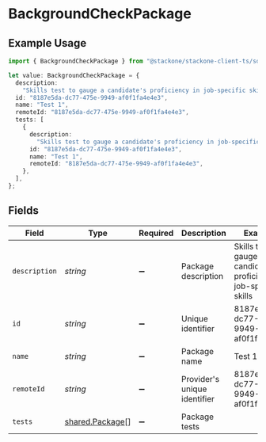 # BackgroundCheckPackage

## Example Usage

```typescript
import { BackgroundCheckPackage } from "@stackone/stackone-client-ts/sdk/models/shared";

let value: BackgroundCheckPackage = {
  description:
    "Skills test to gauge a candidate's proficiency in job-specific skills",
  id: "8187e5da-dc77-475e-9949-af0f1fa4e4e3",
  name: "Test 1",
  remoteId: "8187e5da-dc77-475e-9949-af0f1fa4e4e3",
  tests: [
    {
      description:
        "Skills test to gauge a candidate's proficiency in job-specific skills",
      id: "8187e5da-dc77-475e-9949-af0f1fa4e4e3",
      name: "Test 1",
      remoteId: "8187e5da-dc77-475e-9949-af0f1fa4e4e3",
    },
  ],
};
```

## Fields

| Field                                                                 | Type                                                                  | Required                                                              | Description                                                           | Example                                                               |
| --------------------------------------------------------------------- | --------------------------------------------------------------------- | --------------------------------------------------------------------- | --------------------------------------------------------------------- | --------------------------------------------------------------------- |
| `description`                                                         | *string*                                                              | :heavy_minus_sign:                                                    | Package description                                                   | Skills test to gauge a candidate's proficiency in job-specific skills |
| `id`                                                                  | *string*                                                              | :heavy_minus_sign:                                                    | Unique identifier                                                     | 8187e5da-dc77-475e-9949-af0f1fa4e4e3                                  |
| `name`                                                                | *string*                                                              | :heavy_minus_sign:                                                    | Package name                                                          | Test 1                                                                |
| `remoteId`                                                            | *string*                                                              | :heavy_minus_sign:                                                    | Provider's unique identifier                                          | 8187e5da-dc77-475e-9949-af0f1fa4e4e3                                  |
| `tests`                                                               | [shared.Package](../../../sdk/models/shared/package.md)[]             | :heavy_minus_sign:                                                    | Package tests                                                         |                                                                       |